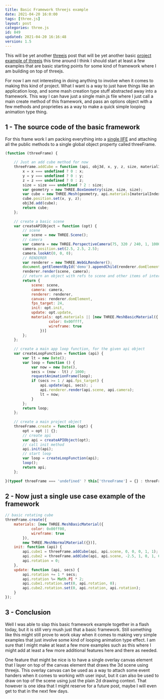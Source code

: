 ```yaml
---
title: Basic Framework threejs example
date: 2021-04-20 16:0:00
tags: [three.js]
layout: post
categories: three.js
id: 849
updated: 2021-04-20 16:16:48
version: 1.5
---
```


This will be yet another [threejs](https://threejs.org/) post that will be yet another basic [project example of threejs](/2021/02/19/threejs-examples/) this time around I think I should start at least a few examples that are basic starting points for some kind of framework where I am building on top of threejs.

For now I am not interesting in doing anything to involve when it comes to making this kind of project. What I want is a way to just have things like an application loop, and some mash creation type stuff abstracted away into a framework. This way I can have just a single main.js file where I just call a main create method of this framework, and pass an options object with a few methods and proprieties as a way to make a quick simple looping animation type thing.

<!-- more -->


## 1 - The source code of the basic framework

For this frame work I am packing everything into a [single IIFE](/2020/02/04/js-iife/) and attaching all the public methods to a single global object property called threeFrame.

```js
(function (threeFrame) {
 
    // Just an add cube method for now
    threeFrame.addCube = function (api, obj3d, x, y, z, size, materialIndex) {
        x = x === undefined ? 0 : x;
        y = y === undefined ? 0 : y;
        z = z === undefined ? 0 : z;
        size = size === undefined ? 2 : size;
        var geometry = new THREE.BoxGeometry(size, size, size);
        var cube = new THREE.Mesh(geometry, api.materials[materialIndex || 0]);
        cube.position.set(x, y, z);
        obj3d.add(cube);
        return cube;
    };
 
    // create a basic scene
    var createAPIObject = function (opt) {
        // scene
        var scene = new THREE.Scene();
        // camera
        var camera = new THREE.PerspectiveCamera(75, 320 / 240, 1, 1000);
        camera.position.set(2.5, 2.5, 2.5);
        camera.lookAt(0, 0, 0);
        // RENDERER
        var renderer = new THREE.WebGLRenderer();
        document.getElementById('demo').appendChild(renderer.domElement);
        renderer.render(scene, camera);
        // return an object with refs to scene and other items of interest
        return {
            scene: scene,
            camera: camera,
            renderer: renderer,
            canvas: renderer.domElement,
            fps_target: 24,
            init: opt.init,
            update: opt.update,
            materials: opt.materials || [new THREE.MeshBasicMaterial({
                    color: 0x00ffff,
                    wireframe: true
                })]
        };
    };
 
    // create a main app loop function, for the given api object
    var createLoopFunction = function (api) {
        var lt = new Date();
        var loop = function () {
            var now = new Date(),
            secs = (now - lt) / 1000;
            requestAnimationFrame(loop);
            if (secs >= 1 / api.fps_target) {
                api.update(api, secs); ;
                api.renderer.render(api.scene, api.camera);
                lt = now;
            }
        };
        return loop;
    };
 
    // create a main project object
    threeFrame.create = function (opt) {
        opt = opt || {};
        // create api
        var api = createAPIObject(opt);
        // call init method
        api.init(api);
        // start loop
        var loop = createLoopFunction(api);
        loop();
        return api;
    };
 
}(typeof threeFrame === 'undefined' ? this['threeFrame'] = {} : threeFrame));
```

## 2 - Now just a single use case example of the framework

```js
// basic rotating cube
threeFrame.create({
    materials: [new THREE.MeshBasicMaterial({
            color: 0x00ff00,
            wireframe: true
        }),
        new THREE.MeshNormalMaterial({})],
    init: function (api) {
        api.cube1 = threeFrame.addCube(api, api.scene, 0, 0, 0, 1, 1);
        api.cube2 = threeFrame.addCube(api, api.scene, -2.5, 1, 0, 1, 0);
        api.rotation = 0;
    },
    update: function (api, secs) {
        api.rotation += 1 * secs;
        api.rotation %= Math.PI * 2;
        api.cube1.rotation.set(0, api.rotation, 0);
        api.cube2.rotation.set(0, api.rotation, api.rotation);
    }
});
```

## 3 - Conclusion

Well I was able to slap this basic framework example together in a flash today, but it is still very mush just that a basic framework. Still something like this might still prove to work okay when it comes to making very simple examples that just involve some kind of looping animation type effect. I am sure that I might make at least a few more examples such as this where I might add at least a few more additional features here and there as needed.

One feature that might be nice is to have a single overlay canvas element that I layer on top of the canvas element that draws the 3d scene using threejs. This overlay canvas can be used as a way to attach some event handers when it comes to working with user input, but it can also be used to draw on top of the scene using just the plain 2d drawing context. That however is one idea that I might reserve for a future post, maybe I will even get to that in the next few days.